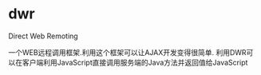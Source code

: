 # dwr

Direct Web Remoting


一个WEB远程调用框架.利用这个框架可以让AJAX开发变得很简单.
利用DWR可以在客户端利用JavaScript直接调用服务端的Java方法并返回值给JavaScript

